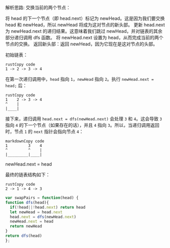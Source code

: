 解析思路:
交换当前的两个节点：

将 head 的下一个节点（即 head.next）标记为 newHead。这是因为我们要交换 head 和 newHead，所以 newHead 将成为这对节点的新头部。
更新 head.next 为 newHead.next 的递归结果。这意味着我们跳过 newHead，并对链表的其余部分递归调用 dfs 函数。
将 newHead.next 设置为 head，从而完成当前的两个节点的交换。
返回新头部：返回 newHead，因为它现在是这对节点的头部。

初始链表：

```
rustCopy code
1 -> 2 -> 3 -> 4
```

在第一次递归调用中，`head` 指向 `1`，`newHead` 指向 `2`。执行 `newHead.next = head;` 后：

```
rustCopy code
1    2 -> 3 -> 4
^    |
|____|
```

接下来，递归调用 `head.next = dfs(newHead.next)` 会处理 `3` 和 `4`。这会导致 `3` 指向 `4` 的下一个节点（如果存在的话），并且 `4` 指向 `3`。所以，当递归调用返回时，节点 `1` 的 `next` 指针会指向节点 `4`：

```
markdownCopy code
1         3    4
^         ^    |
|_________|____|
```
newHead.next = head

最终的链表结构如下：
```
rustCopy code
2 -> 1 -> 4 -> 3
```


```javaScript
var swapPairs = function(head) {
function dfs(head){
  if(!head||!head.next) return head
  let newHead = head.next
  head.next = dfs(newHead.next)
  newHead.next = head
  return newHead
}
return dfs(head)
};
```
